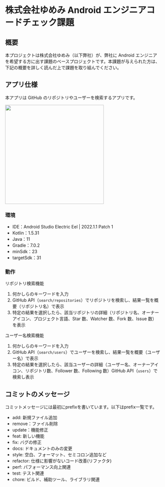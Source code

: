 # 株式会社ゆめみ Android エンジニアコードチェック課題

## 概要

本プロジェクトは株式会社ゆめみ（以下弊社）が、弊社に Android エンジニアを希望する方に出す課題のベースプロジェクトです。本課題が与えられた方は、下記の概要を詳しく読んだ上で課題を取り組んでください。

## アプリ仕様

本アプリは GitHub のリポジトリやユーザーを検索するアプリです。

<img src="docs/app.gif" width="320">

### 環境

- IDE：Android Studio Electric Eel | 2022.1.1 Patch 1
- Kotlin：1.5.31
- Java：11
- Gradle：7.0.2
- minSdk：23
- targetSdk：31

### 動作
リポジトリ検索機能

1. 何かしらのキーワードを入力
2. GitHub API（`search/repositories`）でリポジトリを検索し、結果一覧を概要（リポジトリ名）で表示
3. 特定の結果を選択したら、該当リポジトリの詳細（リポジトリ名、オーナーアイコン、プロジェクト言語、Star 数、Watcher 数、Fork 数、Issue 数）を表示

ユーザー名検索機能
1. 何かしらのキーワードを入力
2. GitHub API（`search/users`）でユーザーを検索し、結果一覧を概要（ユーザー名）で表示
3. 特定の結果を選択したら、該当ユーザーの詳細（ユーザー名、オーナーアイコン、リポジトリ数、Follower 数、Following 数）GitHub API（`users`）で検索し表示

## コミットのメッセージ
コミットメッセージには最初にprefixを書いています。以下はprefix一覧です。
* add: 新規ファイル追加
* remove：ファイル削除
* update：機能修正
* feat: 新しい機能
* fix: バグの修正
* docs: ドキュメントのみの変更
* style: 空白、フォーマット、セミコロン追加など
* refactor: 仕様に影響がないコード改善(リファクタ)
* perf: パフォーマンス向上関連
* test: テスト関連
* chore: ビルド、補助ツール、ライブラリ関連
